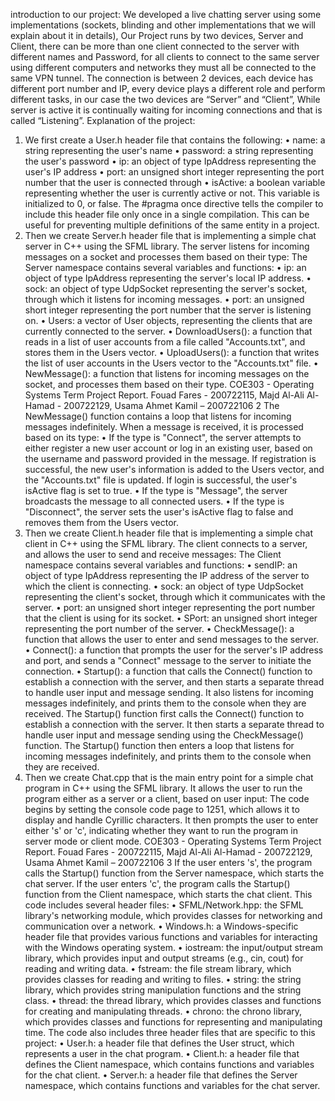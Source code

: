 introduction to our project:
We developed a live chatting server using some implementations (sockets, blinding and other
implementations that we will explain about it in details), Our Project runs by two devices, Server and
Client, there can be more than one client connected to the server with different names and Password, for
all clients to connect to the same server using different computers and networks they must all be
connected to the same VPN tunnel. The connection is between 2 devices, each device has different port
number and IP, every device plays a different role and perform different tasks, in our case the two
devices are “Server” and “Client”, While server is active it is continually waiting for incoming connections
and that is called “Listening”.
Explanation of the project:
1. We first create a User.h header file that contains the following:
• name: a string representing the user's name
• password: a string representing the user's password
• ip: an object of type IpAddress representing the user's IP address
• port: an unsigned short integer representing the port number that the user is connected through
• isActive: a boolean variable representing whether the user is currently active or not. This variable
is initialized to 0, or false.
The #pragma once directive tells the compiler to include this header file only once in a single compilation.
This can be useful for preventing multiple definitions of the same entity in a project.
2. Then we create Server.h header file that is implementing a simple chat server in C++
using the SFML library. The server listens for incoming messages on a socket and
processes them based on their type:
The Server namespace contains several variables and functions:
• ip: an object of type IpAddress representing the server's local IP address.
• sock: an object of type UdpSocket representing the server's socket, through which it listens for
incoming messages.
• port: an unsigned short integer representing the port number that the server is listening on.
• Users: a vector of User objects, representing the clients that are currently connected to the
server.
• DownloadUsers(): a function that reads in a list of user accounts from a file called "Accounts.txt",
and stores them in the Users vector.
• UploadUsers(): a function that writes the list of user accounts in the Users vector to the
"Accounts.txt" file.
• NewMessage(): a function that listens for incoming messages on the socket, and processes them
based on their type.
COE303 - Operating Systems Term Project Report.
Fouad Fares - 200722115, Majd Al-Ali Al-Hamad - 200722129, Usama Ahmet Kamil – 200722106
2
The NewMessage() function contains a loop that listens for incoming messages indefinitely. When a
message is received, it is processed based on its type:
• If the type is "Connect", the server attempts to either register a new user account or log in an
existing user, based on the username and password provided in the message. If registration is
successful, the new user's information is added to the Users vector, and the "Accounts.txt" file is
updated. If login is successful, the user's isActive flag is set to true.
• If the type is "Message", the server broadcasts the message to all connected users.
• If the type is "Disconnect", the server sets the user's isActive flag to false and removes them from
the Users vector.
3. Then we create Client.h header file that is implementing a simple chat client in C++ using
the SFML library. The client connects to a server, and allows the user to send and receive
messages:
The Client namespace contains several variables and functions:
• sendIP: an object of type IpAddress representing the IP address of the server to which the client is
connecting.
• sock: an object of type UdpSocket representing the client's socket, through which it
communicates with the server.
• port: an unsigned short integer representing the port number that the client is using for its
socket.
• SPort: an unsigned short integer representing the port number of the server.
• CheckMessage(): a function that allows the user to enter and send messages to the server.
• Connect(): a function that prompts the user for the server's IP address and port, and sends a
"Connect" message to the server to initiate the connection.
• Startup(): a function that calls the Connect() function to establish a connection with the server,
and then starts a separate thread to handle user input and message sending. It also listens for
incoming messages indefinitely, and prints them to the console when they are received.
The Startup() function first calls the Connect() function to establish a connection with the server. It then
starts a separate thread to handle user input and message sending using the CheckMessage() function.
The Startup() function then enters a loop that listens for incoming messages indefinitely, and prints them
to the console when they are received.
4. Then we create Chat.cpp that is the main entry point for a simple chat program in
C++ using the SFML library. It allows the user to run the program either as a server
or a client, based on user input:
The code begins by setting the console code page to 1251, which allows it to display and handle Cyrillic
characters. It then prompts the user to enter either 's' or 'c', indicating whether they want to run the
program in server mode or client mode.
COE303 - Operating Systems Term Project Report.
Fouad Fares - 200722115, Majd Al-Ali Al-Hamad - 200722129, Usama Ahmet Kamil – 200722106
3
If the user enters 's', the program calls the Startup() function from the Server namespace, which starts
the chat server. If the user enters 'c', the program calls the Startup() function from the Client
namespace, which starts the chat client.
This code includes several header files:
• SFML/Network.hpp: the SFML library's networking module, which provides classes for
networking and communication over a network.
• Windows.h: a Windows-specific header file that provides various functions and variables for
interacting with the Windows operating system.
• iostream: the input/output stream library, which provides input and output streams (e.g., cin,
cout) for reading and writing data.
• fstream: the file stream library, which provides classes for reading and writing to files.
• string: the string library, which provides string manipulation functions and the string class.
• thread: the thread library, which provides classes and functions for creating and manipulating
threads.
• chrono: the chrono library, which provides classes and functions for representing and
manipulating time.
The code also includes three header files that are specific to this project:
• User.h: a header file that defines the User struct, which represents a user in the chat program.
• Client.h: a header file that defines the Client namespace, which contains functions and
variables for the chat client.
• Server.h: a header file that defines the Server namespace, which contains functions and
variables for the chat server.
